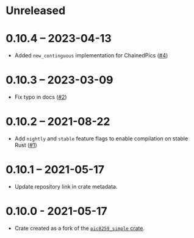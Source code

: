 # Unreleased

# 0.10.4 – 2023-04-13

- Added `new_continguous` implementation for ChainedPics ([#4](https://github.com/rust-osdev/pic8259/pull/4))

# 0.10.3 – 2023-03-09

- Fix typo in docs ([#2](https://github.com/rust-osdev/pic8259/pull/2))

# 0.10.2 – 2021-08-22

- Add `nightly` and `stable` feature flags to enable compilation on stable Rust ([#1](https://github.com/rust-osdev/pic8259/pull/1))

# 0.10.1 – 2021-05-17

- Update repository link in crate metadata.

# 0.10.0 - 2021-05-17

- Crate created as a fork of the [`pic8259_simple` crate](https://github.com/emk/toyos-rs/tree/master/crates/pic8259_simple).
